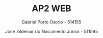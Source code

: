 <h1 align="center">AP2 WEB</h1>
<p align="center">Gabriel Porto Osorio - 514155</p>
<p align="center">José Zildemar do Nascimento Júnior -  511595</p>
